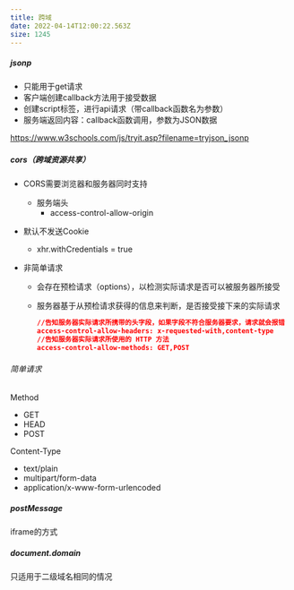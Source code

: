 ```yaml
---
title: 跨域
date: 2022-04-14T12:00:22.563Z
size: 1245
---
```

##### jsonp

- 只能用于get请求
- 客户端创建callback方法用于接受数据
- 创建script标签，进行api请求（带callback函数名为参数）
- 服务端返回内容：callback函数调用，参数为JSON数据

https://www.w3schools.com/js/tryit.asp?filename=tryjson_jsonp

##### cors（跨域资源共享）

- CORS需要浏览器和服务器同时支持
  - 服务端头
    - access-control-allow-origin
  
- 默认不发送Cookie
  - xhr.withCredentials = true
  
- 非简单请求
  - 会存在预检请求（options），以检测实际请求是否可以被服务器所接受
  
  - 服务器基于从预检请求获得的信息来判断，是否接受接下来的实际请求
  
    ```json
    //告知服务器实际请求所携带的头字段，如果字段不符合服务器要求，请求就会报错
    access-control-allow-headers: x-requested-with,content-type
    //告知服务器实际请求所使用的 HTTP 方法
    access-control-allow-methods: GET,POST
    ```
  

###### 简单请求

Method

- GET
- HEAD
- POST

Content-Type

- text/plain
- multipart/form-data
- application/x-www-form-urlencoded

##### postMessage

iframe的方式

##### document.domain

只适用于二级域名相同的情况
